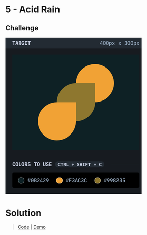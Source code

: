 # 5 - Acid Rain

## Challenge

![Acid Rain](./acid-rain.png)

# Solution

> [Code](https://github.com/npranto/cssbattle/tree/main/battle-1/acid-rain/index.html) |
> [Demo](https://cssbattle.pages.dev/battle-1/acid-rain/)
